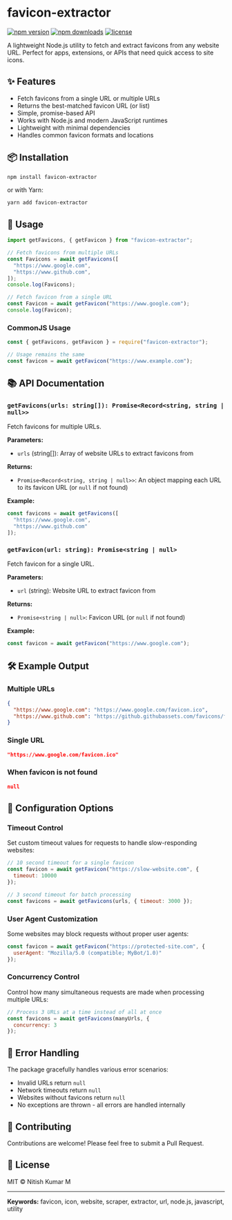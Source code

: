 # favicon-extractor

[![npm version](https://badge.fury.io/js/favicon-extractor.svg)](https://badge.fury.io/js/favicon-extractor)
[![npm downloads](https://img.shields.io/npm/dm/favicon-extractor.svg)](https://www.npmjs.com/package/favicon-extractor)
[![license](https://img.shields.io/npm/l/favicon-extractor.svg)](https://github.com/yourusername/favicon-extractor/blob/main/LICENSE)

A lightweight Node.js utility to fetch and extract favicons from any website URL. Perfect for apps, extensions, or APIs that need quick access to site icons.

## ✨ Features

- Fetch favicons from a single URL or multiple URLs
- Returns the best-matched favicon URL (or list)
- Simple, promise-based API
- Works with Node.js and modern JavaScript runtimes
- Lightweight with minimal dependencies
- Handles common favicon formats and locations

## 📦 Installation

```bash
npm install favicon-extractor
```

or with Yarn:

```bash
yarn add favicon-extractor
```

## 🚀 Usage

```javascript
import getFavicons, { getFavicon } from "favicon-extractor";

// Fetch favicons from multiple URLs
const Favicons = await getFavicons([
  "https://www.google.com",
  "https://www.github.com",
]);
console.log(Favicons);

// Fetch favicon from a single URL
const Favicon = await getFavicon("https://www.google.com");
console.log(Favicon);
```

### CommonJS Usage

```javascript
const { getFavicons, getFavicon } = require("favicon-extractor");

// Usage remains the same
const favicon = await getFavicon("https://www.example.com");
```

## 📚 API Documentation

### `getFavicons(urls: string[]): Promise<Record<string, string | null>>`

Fetch favicons for multiple URLs.

**Parameters:**
- `urls` (string[]): Array of website URLs to extract favicons from

**Returns:**
- `Promise<Record<string, string | null>>`: An object mapping each URL to its favicon URL (or `null` if not found)

**Example:**
```javascript
const favicons = await getFavicons([
  "https://www.google.com",
  "https://www.github.com"
]);
```

### `getFavicon(url: string): Promise<string | null>`

Fetch favicon for a single URL.

**Parameters:**
- `url` (string): Website URL to extract favicon from

**Returns:**
- `Promise<string | null>`: Favicon URL (or `null` if not found)

**Example:**
```javascript
const favicon = await getFavicon("https://www.google.com");
```

## 🛠 Example Output

### Multiple URLs
```json
{
  "https://www.google.com": "https://www.google.com/favicon.ico",
  "https://www.github.com": "https://github.githubassets.com/favicons/favicon.png"
}
```

### Single URL
```json
"https://www.google.com/favicon.ico"
```

### When favicon is not found
```json
null
```

## 🔧 Configuration Options

### Timeout Control
Set custom timeout values for requests to handle slow-responding websites:

```javascript
// 10 second timeout for a single favicon
const favicon = await getFavicon("https://slow-website.com", {
  timeout: 10000
});

// 3 second timeout for batch processing
const favicons = await getFavicons(urls, { timeout: 3000 });
```

### User Agent Customization
Some websites may block requests without proper user agents:

```javascript
const favicon = await getFavicon("https://protected-site.com", {
  userAgent: "Mozilla/5.0 (compatible; MyBot/1.0)"
});
```

### Concurrency Control
Control how many simultaneous requests are made when processing multiple URLs:

```javascript
// Process 3 URLs at a time instead of all at once
const favicons = await getFavicons(manyUrls, {
  concurrency: 3
});
```

## 🔧 Error Handling

The package gracefully handles various error scenarios:

- Invalid URLs return `null`
- Network timeouts return `null`
- Websites without favicons return `null`
- No exceptions are thrown - all errors are handled internally

## 🤝 Contributing

Contributions are welcome! Please feel free to submit a Pull Request.

## 📄 License

MIT © Nitish Kumar M

---

**Keywords:** favicon, icon, website, scraper, extractor, url, node.js, javascript, utility

